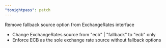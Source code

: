 ```yaml
---
"tonightpass": patch
---
```


Remove fallback source option from ExchangeRates interface

- Change ExchangeRates.source from "ecb" | "fallback" to "ecb" only
- Enforce ECB as the sole exchange rate source without fallback options